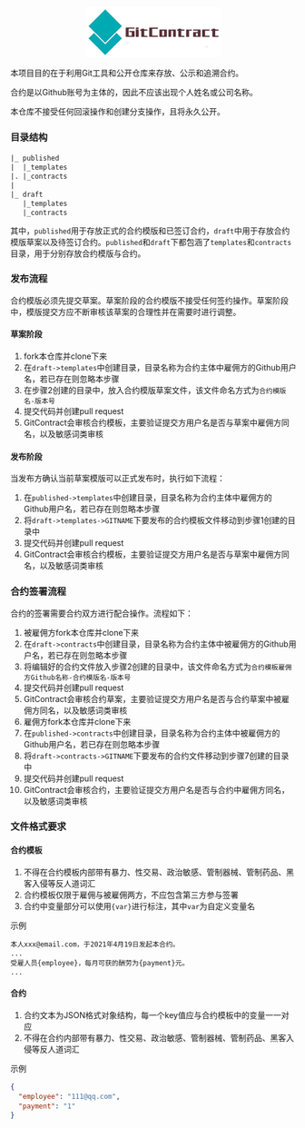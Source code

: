 <p align="center"><img width="240" src="https://github.com/GitContract/GitContract/blob/main/docs/logo.png?raw=true" alt="GitContract logo"></p>


本项目目的在于利用Git工具和公开仓库来存放、公示和追溯合约。

合约是以Github账号为主体的，因此不应该出现个人姓名或公司名称。

本仓库不接受任何回滚操作和创建分支操作，且将永久公开。



### 目录结构

```
|_ published
|  |_templates
|. |_contracts
|
|_ draft
   |_templates
   |_contracts
```

其中，`published`用于存放正式的合约模版和已签订合约，`draft`中用于存放合约模版草案以及待签订合约。`published`和`draft`下都包涵了`templates`和`contracts`目录，用于分别存放合约模版与合约。



### 发布流程

合约模版必须先提交草案。草案阶段的合约模版不接受任何签约操作。草案阶段中，模版提交方应不断审核该草案的合理性并在需要时进行调整。

#### 草案阶段

1. fork本仓库并clone下来
2. 在`draft->templates`中创建目录，目录名称为合约主体中雇佣方的Github用户名，若已存在则忽略本步骤
3. 在步骤2创建的目录中，放入合约模版草案文件，该文件命名方式为`合约模版名-版本号`
4. 提交代码并创建pull request
5. GitContract会审核合约模板，主要验证提交方用户名是否与草案中雇佣方同名，以及敏感词类审核

#### 发布阶段

当发布方确认当前草案模版可以正式发布时，执行如下流程：

1. 在`published->templates`中创建目录，目录名称为合约主体中雇佣方的Github用户名，若已存在则忽略本步骤
2. 将`draft->templates->GITNAME`下要发布的合约模板文件移动到步骤1创建的目录中
3. 提交代码并创建pull request
4. GitContract会审核合约模板，主要验证提交方用户名是否与草案中雇佣方同名，以及敏感词类审核



### 合约签署流程

合约的签署需要合约双方进行配合操作。流程如下：

1. 被雇佣方fork本仓库并clone下来
2. 在`draft->contracts`中创建目录，目录名称为合约主体中被雇佣方的Github用户名，若已存在则忽略本步骤
3. 将编辑好的合约文件放入步骤2创建的目录中，该文件命名方式为`合约模板雇佣方Github名称-合约模版名-版本号`
4. 提交代码并创建pull request
5. GitContract会审核合约草案，主要验证提交方用户名是否与合约草案中被雇佣方同名，以及敏感词类审核
6. 雇佣方fork本仓库并clone下来
7. 在`published->contracts`中创建目录，目录名称为合约主体中被雇佣方的Github用户名，若已存在则忽略本步骤
8. 将`draft->contracts->GITNAME`下要发布的合约文件移动到步骤7创建的目录中
9. 提交代码并创建pull request
10. GitContract会审核合约，主要验证提交方用户名是否与合约中雇佣方同名，以及敏感词类审核



### 文件格式要求

#### 合约模板

1. 不得在合约模板内部带有暴力、性交易、政治敏感、管制器械、管制药品、黑客入侵等反人道词汇
2. 合约模板仅限于雇佣与被雇佣两方，不应包含第三方参与签署
3. 合约中变量部分可以使用`{var}`进行标注，其中`var`为自定义变量名

示例

```
本人xxx@email.com，于2021年4月19日发起本合约。
...
受雇人员{employee}，每月可获的酬劳为{payment}元。
...
```



#### 合约

1. 合约文本为JSON格式对象结构，每一个key值应与合约模板中的变量一一对应
2. 不得在合约内部带有暴力、性交易、政治敏感、管制器械、管制药品、黑客入侵等反人道词汇

示例

```json
{
  "employee": "111@qq.com",
  "payment": "1"
}
```
